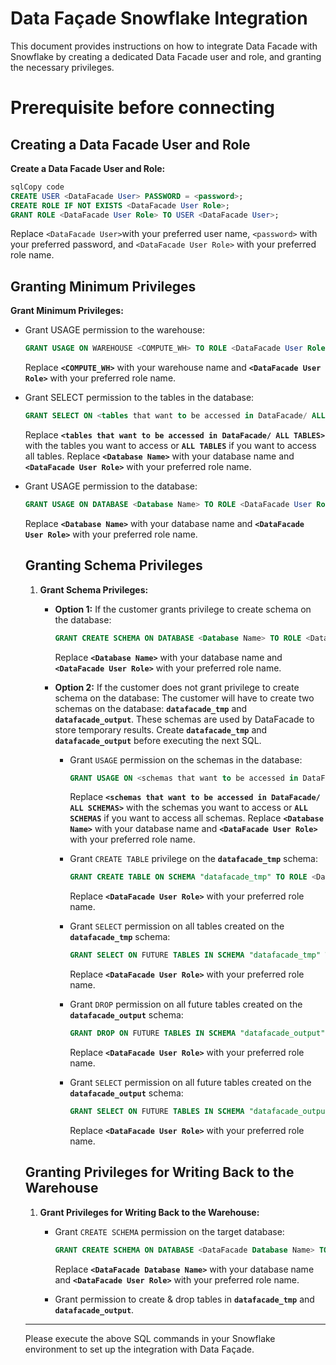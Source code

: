 # Data Façade Snowflake Integration

This document provides instructions on how to integrate Data Facade with Snowflake by creating a dedicated Data Facade user and role, and granting the necessary privileges.

# Prerequisite before connecting

## ****Creating a Data Facade User and Role****

**Create a Data Facade User and Role:**

```sql
sqlCopy code
CREATE USER <DataFacade User> PASSWORD = <password>;
CREATE ROLE IF NOT EXISTS <DataFacade User Role>;
GRANT ROLE <DataFacade User Role> TO USER <DataFacade User>;

```

Replace `<DataFacade User>`with your preferred user name, `<password>` with your preferred password, and `<DataFacade User Role>` with your preferred role name.

## ****Granting Minimum Privileges****

**Grant Minimum Privileges:**

- Grant USAGE permission to the warehouse:
    
    ```sql
    GRANT USAGE ON WAREHOUSE <COMPUTE_WH> TO ROLE <DataFacade User Role>;
    ```
    
    Replace **`<COMPUTE_WH>`** with your warehouse name and **`<DataFacade User Role>`** with your preferred role name.
    
- Grant SELECT permission to the tables in the database:
    
    ```sql
    GRANT SELECT ON <tables that want to be accessed in DataFacade/ ALL TABLES> IN DATABASE <Database Name> TO ROLE <DataFacade User Role>;
    ```
    
    Replace **`<tables that want to be accessed in DataFacade/ ALL TABLES>`** with the tables you want to access or **`ALL TABLES`** if you want to access all tables. Replace **`<Database Name>`** with your database name and **`<DataFacade User Role>`** with your preferred role name.
    

- Grant USAGE permission to the database:
    
    ```sql
    GRANT USAGE ON DATABASE <Database Name> TO ROLE <DataFacade User Role>;
    ```
    
    Replace **`<Database Name>`** with your database name and **`<DataFacade User Role>`** with your preferred role name.
    
    ## ****Granting Schema Privileges****
    
    1. **Grant Schema Privileges:**
        - **Option 1:** If the customer grants privilege to create schema on the database:
            
            ```sql
            GRANT CREATE SCHEMA ON DATABASE <Database Name> TO ROLE <DataFacade User Role
            ```
            
            Replace **`<Database Name>`** with your database name and **`<DataFacade User Role>`** with your preferred role name.
            
        - **Option 2:** If the customer does not grant privilege to create schema on the database:
        The customer will have to create two schemas on the database: **`datafacade_tmp`** and **`datafacade_output`**. These schemas are used by DataFacade to store temporary results. Create **`datafacade_tmp`** and **`datafacade_output`** before executing the next SQL.
            - Grant `USAGE` permission on the schemas in the database:
                
                ```sql
                GRANT USAGE ON <schemas that want to be accessed in DataFacade/ ALL SCHEMAS> IN DATABASE <Database Name> TO ROLE <DataFacade User Role>;
                ```
                
                Replace **`<schemas that want to be accessed in DataFacade/ ALL SCHEMAS>`** with the schemas you want to access or **`ALL SCHEMAS`** if you want to access all schemas. Replace **`<Database Name>`** with your database name and **`<DataFacade User Role>`** with your preferred role name.
                
            - Grant `CREATE TABLE` privilege on the **`datafacade_tmp`** schema:
                
                ```sql
                GRANT CREATE TABLE ON SCHEMA "datafacade_tmp" TO ROLE <DataFacade User Role>;
                ```
                
                Replace **`<DataFacade User Role>`** with your preferred role name.
                
            - Grant `SELECT` permission on all tables created on the **`datafacade_tmp`** schema:
                
                ```sql
                GRANT SELECT ON FUTURE TABLES IN SCHEMA "datafacade_tmp" TO ROLE <DataFacade User Role>;
                ```
                
                Replace **`<DataFacade User Role>`** with your preferred role name.
                
            - Grant `DROP` permission on all future tables created on the **`datafacade_output`** schema:
                
                ```sql
                GRANT DROP ON FUTURE TABLES IN SCHEMA "datafacade_output" TO ROLE <DataFacade User Role>;
                ```
                
                Replace **`<DataFacade User Role>`** with your preferred role name.
                
            - Grant `SELECT` permission on all future tables created on the **`datafacade_output`** schema:
                
                ```sql
                GRANT SELECT ON FUTURE TABLES IN SCHEMA "datafacade_output" TO ROLE <DataFacade User Role>;
                ```
                
                Replace **`<DataFacade User Role>`** with your preferred role name.
                
    
    ## **Granting Privileges for Writing Back to the Warehouse**
    
    1. **Grant Privileges for Writing Back to the Warehouse:**
        - Grant `CREATE SCHEMA` permission on the target database:
            
            ```sql
            GRANT CREATE SCHEMA ON DATABASE <DataFacade Database Name> TO ROLE <DataFacade User Role>;
            ```
            
            Replace **`<DataFacade Database Name>`** with your database name and **`<DataFacade User Role>`** with your preferred role name.
            
        - Grant permission to create & drop tables in **`datafacade_tmp`** and **`datafacade_output`**.
    
    ---
    
    Please execute the above SQL commands in your Snowflake environment to set up the integration with Data Façade.